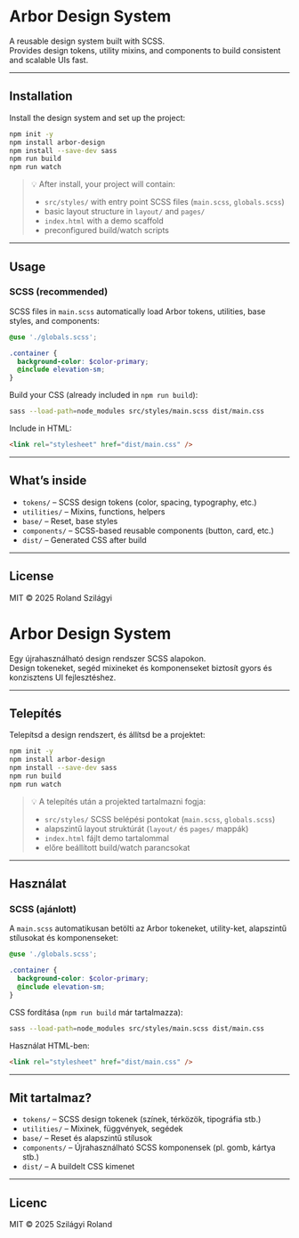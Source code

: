 <!-- ENG -->
# Arbor Design System

A reusable design system built with SCSS.  
Provides design tokens, utility mixins, and components to build consistent and scalable UIs fast.

---

## Installation

Install the design system and set up the project:

```bash
npm init -y
npm install arbor-design
npm install --save-dev sass
npm run build
npm run watch
```

> 💡 After install, your project will contain:
> - `src/styles/` with entry point SCSS files (`main.scss`, `globals.scss`)
> - basic layout structure in `layout/` and `pages/`
> - `index.html` with a demo scaffold
> - preconfigured build/watch scripts

---

## Usage

### SCSS (recommended)

SCSS files in `main.scss` automatically load Arbor tokens, utilities, base styles, and components:

```scss
@use './globals.scss';

.container {
  background-color: $color-primary;
  @include elevation-sm;
}
```

Build your CSS (already included in `npm run build`):

```bash
sass --load-path=node_modules src/styles/main.scss dist/main.css
```

Include in HTML:

```html
<link rel="stylesheet" href="dist/main.css" />
```

---

## What’s inside

- `tokens/` – SCSS design tokens (color, spacing, typography, etc.)
- `utilities/` – Mixins, functions, helpers
- `base/` – Reset, base styles
- `components/` – SCSS-based reusable components (button, card, etc.)
- `dist/` – Generated CSS after build

---

## License

MIT © 2025 Roland Szilágyi

<!-- HUN -->
# Arbor Design System

Egy újrahasználható design rendszer SCSS alapokon.  
Design tokeneket, segéd mixineket és komponenseket biztosít gyors és konzisztens UI fejlesztéshez.

---

## Telepítés

Telepítsd a design rendszert, és állítsd be a projektet:

```bash
npm init -y
npm install arbor-design
npm install --save-dev sass
npm run build
npm run watch
```

> 💡 A telepítés után a projekted tartalmazni fogja:
> - `src/styles/` SCSS belépési pontokat (`main.scss`, `globals.scss`)
> - alapszintű layout struktúrát (`layout/` és `pages/` mappák)
> - `index.html` fájlt demo tartalommal
> - előre beállított build/watch parancsokat

---

## Használat

### SCSS (ajánlott)

A `main.scss` automatikusan betölti az Arbor tokeneket, utility-ket, alapszintű stílusokat és komponenseket:

```scss
@use './globals.scss';

.container {
  background-color: $color-primary;
  @include elevation-sm;
}
```

CSS fordítása (`npm run build` már tartalmazza):

```bash
sass --load-path=node_modules src/styles/main.scss dist/main.css
```

Használat HTML-ben:

```html
<link rel="stylesheet" href="dist/main.css" />
```

---

## Mit tartalmaz?

- `tokens/` – SCSS design tokenek (színek, térközök, tipográfia stb.)
- `utilities/` – Mixinek, függvények, segédek
- `base/` – Reset és alapszintű stílusok
- `components/` – Újrahasználható SCSS komponensek (pl. gomb, kártya stb.)
- `dist/` – A buildelt CSS kimenet

---

## Licenc

MIT © 2025 Szilágyi Roland